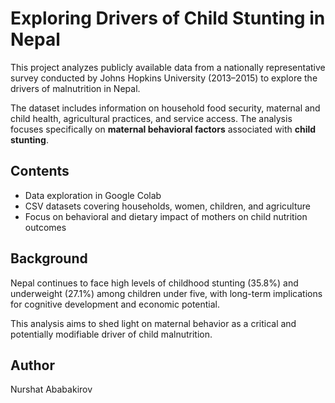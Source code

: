 # Exploring Drivers of Child Stunting in Nepal

This project analyzes publicly available data from a nationally representative survey conducted by Johns Hopkins University (2013–2015) to explore the drivers of malnutrition in Nepal.

The dataset includes information on household food security, maternal and child health, agricultural practices, and service access. The analysis focuses specifically on **maternal behavioral factors** associated with **child stunting**.

## Contents
-  Data exploration in Google Colab
-  CSV datasets covering households, women, children, and agriculture
-  Focus on behavioral and dietary impact of mothers on child nutrition outcomes

## Background
Nepal continues to face high levels of childhood stunting (35.8%) and underweight (27.1%) among children under five, with long-term implications for cognitive development and economic potential.

This analysis aims to shed light on maternal behavior as a critical and potentially modifiable driver of child malnutrition.

## Author
Nurshat Ababakirov

